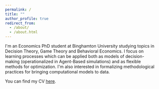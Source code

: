 ```yaml
---
permalink: /
title: ""
author_profile: true
redirect_from: 
  - /about/
  - /about.html
---
```


I'm an Economics PhD student at Binghamton University studying topics in Decision Theory, Game Theory and Behavioral Economics. I focus on learning processes which can be applied both as models of decision-making (operationalized in Agent-Based simulations) and as flexible methods for optimization. I'm also interested in formalizing methodological practices for bringing computational models to data.

You can find my CV [here](https://chriszosh1.github.io/files/CV_ChrisZosh.pdf).